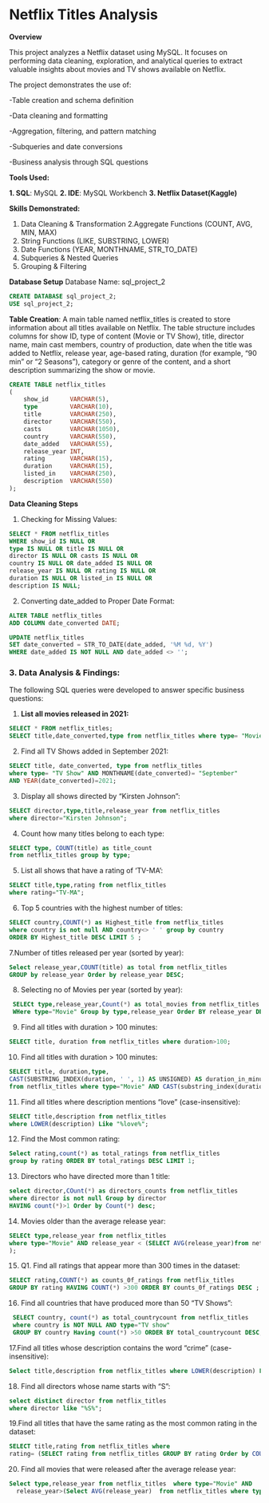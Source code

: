 # Netflix Titles Analysis

**Overview**

This project analyzes a Netflix dataset using MySQL. It focuses on performing data cleaning, exploration, and analytical queries to extract valuable insights about movies and TV shows available on Netflix.

The project demonstrates the use of:

-Table creation and schema definition

-Data cleaning and formatting

-Aggregation, filtering, and pattern matching

-Subqueries and date conversions

-Business analysis through SQL questions

**Tools Used:**

**1. SQL**: MySQL
**2. IDE**: MySQL Workbench
**3. Netflix Dataset(Kaggle)**

**Skills Demonstrated:**

1. Data Cleaning & Transformation
2.Aggregate Functions (COUNT, AVG, MIN, MAX)
3. String Functions (LIKE, SUBSTRING, LOWER)
4. Date Functions (YEAR, MONTHNAME, STR_TO_DATE)
5. Subqueries & Nested Queries
6. Grouping & Filtering

**Database Setup**
Database Name: sql_project_2

```sql
CREATE DATABASE sql_project_2;
USE sql_project_2;
```
**Table Creation**: A main table named netflix_titles is created to store information about all titles available on Netflix. The table structure includes columns for show ID, type of content (Movie or TV Show), title, director name, main cast members, country of production, date when the title was added to Netflix, release year, age-based rating, duration (for example, “90 min” or “2 Seasons”), category or genre of the content, and a short description summarizing the show or movie.
```sql
CREATE TABLE netflix_titles
(
    show_id      VARCHAR(5),
    type         VARCHAR(10),
    title        VARCHAR(250),
    director     VARCHAR(550),
    casts        VARCHAR(1050),
    country      VARCHAR(550),
    date_added   VARCHAR(55),
    release_year INT,
    rating       VARCHAR(15),
    duration     VARCHAR(15),
    listed_in    VARCHAR(250),
    description  VARCHAR(550)
);
```

**Data Cleaning Steps**
1. Checking for Missing Values:
```sql
SELECT * FROM netflix_titles 
WHERE show_id IS NULL OR 
type IS NULL OR title IS NULL OR 
director IS NULL OR casts IS NULL OR 
country IS NULL OR date_added IS NULL OR 
release_year IS NULL OR rating IS NULL OR 
duration IS NULL OR listed_in IS NULL OR 
description IS NULL;
```
2. Converting date_added to Proper Date Format:
```sql
ALTER TABLE netflix_titles
ADD COLUMN date_converted DATE;

UPDATE netflix_titles
SET date_converted = STR_TO_DATE(date_added, '%M %d, %Y')
WHERE date_added IS NOT NULL AND date_added <> '';
```
### 3. Data Analysis & Findings:

The following SQL queries were developed to answer specific business questions:

1. **List all movies released in 2021:**
```sql
SELECT * FROM netflix_titles; 
SELECT title,date_converted,type from netflix_titles where type= "Movie" AND release_year=2021;
```
 2. Find all TV Shows added in September 2021:
```sql
SELECT title, date_converted, type from netflix_titles 
where type= "TV Show" AND MONTHNAME(date_converted)= "September" 
AND YEAR(date_converted)=2021;
```
 3. Display all shows directed by “Kirsten Johnson”:
```sql
SELECT director,type,title,release_year from netflix_titles
where director="Kirsten Johnson";
```
4. Count how many titles belong to each type:
```sql
SELECT type, COUNT(title) as title_count
from netflix_titles group by type; 
```
5. List all shows that have a rating of ‘TV-MA’:
```sql
SELECT title,type,rating from netflix_titles
where rating="TV-MA";
```
6. Top 5 countries with the highest number of titles:
```sql
SELECT country,COUNT(*) as Highest_title from netflix_titles 
where country is not null AND country<> ' ' group by country  
ORDER BY Highest_title DESC LIMIT 5 ;
```
7.Number of titles released per year (sorted by year):
```sql
Select release_year,COUNT(title) as total from netflix_titles
GROUP by release_year Order by release_year DESC;
```
8. Selecting no of Movies per year (sorted by year):
```sql
 SELECt type,release_year,Count(*) as total_movies from netflix_titles
 WHere type="Movie" Group by type,release_year Order BY release_year DESC;
 ```
9. Find all titles with duration > 100 minutes:
  ```sql
SELECT title, duration from netflix_titles where duration>100;
```
10. Find all titles with duration > 100 minutes:
```sql
SELECT title, duration,type,
CAST(SUBSTRING_INDEX(duration, ' ', 1) AS UNSIGNED) AS duration_in_minutes 
from netflix_titles where type="Movie" AND CAST(substring_index(duration,' ',1)as Unsigned)>100;
```
11. Find all titles where description mentions “love” (case-insensitive):
```sql
SELECT title,description from netflix_titles
where LOWER(description) Like "%love%";
```
12. Find the Most common rating:
```sql
Select rating,count(*) as total_ratings from netflix_titles
group by rating ORDER BY total_ratings DESC LIMIT 1;
```
13. Directors who have directed more than 1 title:
```sql
select director,COunt(*) as directors_counts from netflix_titles
where director is not null Group by director
HAVING count(*)>1 Order by Count(*) desc;
```
14. Movies older than the average release year:
```sql
SELECt type,release_year from netflix_titles 
where type="Movie" AND release_year < (SELECT AVG(release_year)from netflix_titles where type="Movie"
);
```
15. Q1. Find all ratings that appear more than 300 times in the dataset:
 ```sql
SELECT rating,COUNT(*) as counts_0f_ratings from netflix_titles
GROUP BY rating HAVING COUNT(*) >300 ORDER BY counts_0f_ratings DESC ;
 ```
16. Find all countries that have produced more than 50 “TV Shows”:
```sql
 SELECT country, count(*) as total_countrycount from netflix_titles 
 where country is NOT NULL AND type="TV show"
 GROUP BY country Having count(*) >50 ORDER BY total_countrycount DESC;
 ```
17.Find all titles whose description contains the word “crime” (case-insensitive):
 ```sql
Select title,description from netflix_titles where LOWER(description) LIKE "%crime%";
 ```
18. Find all directors whose name starts with “S”:
 ```sql
select distinct director from netflix_titles
where director like "%S%";
 ```
19.Find all titles that have the same rating as the most common rating in the dataset:
```sql 
SELECT title,rating from netflix_titles where 
rating= (SELECT rating from netflix_titles GROUP BY rating Order by COUNT(*) DESC LIMIT 1);
```
20. Find all movies that were released after the average release year:
```sql
Select type,release_year from netflix_titles  where type="Movie" AND 
  release_year>(Select AVG(release_year)  from netflix_titles where type="Movie");
```

   


